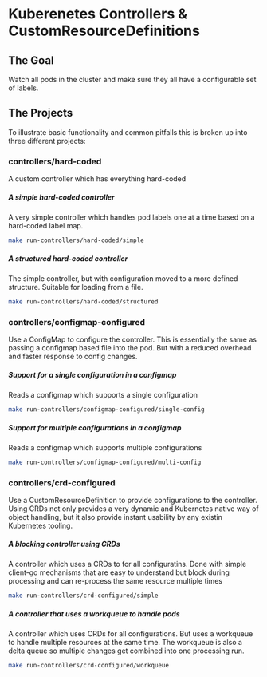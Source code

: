 # Kuberenetes Controllers & CustomResourceDefinitions

## The Goal

Watch all pods in the cluster and make sure they all have a configurable set of labels.

## The Projects

To illustrate basic functionality and common pitfalls this is broken up into three different projects:

### controllers/hard-coded

A custom controller which has everything hard-coded

##### A simple hard-coded controller

A very simple controller which handles pod labels one at a time based on a hard-coded label map.

```bash
make run-controllers/hard-coded/simple
```

##### A structured hard-coded controller

The simple controller, but with configuration moved to a more defined structure. Suitable for loading from a file.

```bash
make run-controllers/hard-coded/structured
```

### controllers/configmap-configured

Use a ConfigMap to configure the controller. This is essentially the same as passing a configmap
based file into the pod. But with a reduced overhead and faster response to config changes.

##### Support for a single configuration in a configmap

Reads a configmap which supports a single configuration

```bash
make run-controllers/configmap-configured/single-config
```

##### Support for multiple configurations in a configmap

Reads a configmap which supports multiple configurations

```bash
make run-controllers/configmap-configured/multi-config
```

### controllers/crd-configured

Use a CustomResourceDefinition to provide configurations to the controller. Using CRDs not only provides a very dynamic and Kubernetes native
way of object handling, but it also provide instant usability by any existin Kubernetes tooling.

##### A blocking controller using CRDs

A controller which uses a CRDs to for all configuratins. Done with simple client-go mechanisms that are easy to understand
but block during processing and can re-process the same resource multiple times

```bash
make run-controllers/crd-configured/simple
```


##### A controller that uses a workqueue to handle pods

A controller which uses CRDs for all configurations. But uses a workqueue to handle multiple resources at the same time. The
workqueue is also a delta queue so multiple changes get combined into one processing run.

```bash
make run-controllers/crd-configured/workqueue
```
